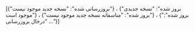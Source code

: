 [{"بروزرسانی شده": "نسخه جدید موجود نیست"} ، {"بروز شده": "نسخه جدیدی موجود است"} ، {"بروز شده": "متاسفانه نسخه جدید موجود نیست"} ، {"بروز شده": "درحال بروزرسانی ..."}]
